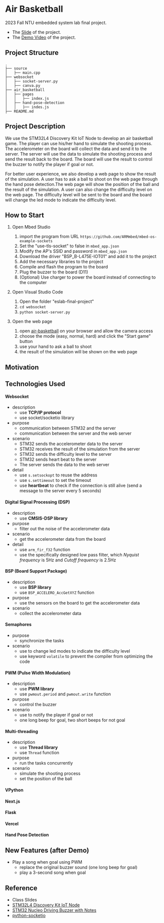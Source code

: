 # Air Basketball
2023 Fall NTU embedded system lab final project.

* The [Slide]([https://do](https://docs.google.com/presentation/d/10FJLbdmAahGNAibwFPRSRF8Uz-kPOEbkjXuO1UVXhOI/edit#slide=id.g2a94ed5eb7c_2_174)) of the project.
* The [Demo Video](https://youtu.be/WFOLIlUiic4) of the project.

## Project Structure
```
.
├── source
│   ├── main.cpp
├── websocket
│   ├── socket-server.py
│   ├── canva.py
├── air_basketball
│   ├── pages
│   │   ├── index.js
│   ├── hand-pose-detection
│   │   ├── indes.js
├── README.md

```
## Project Description
We use the STM32L4 Discovery Kit IoT Node to develop an air basketball game. The player can use his/her hand to simulate the shooting process. The accelerometer on the board will collect the data and send it to the server. The server will use the data to simulate the shooting process and send the result back to the board. The board will use the result to control the buzzer to notify the player if goal or not.

For better user experience, we also develop a web page to show the result of the simulation. A user has to ask a ball to shoot on the web page through the hand pose detection.The web page will show the position of the ball and the result of the simulation. A user can also change the difficulty level on the web page. The difficulty level will be sent to the board and the board will change the led mode to indicate the difficulty level.


## How to Start
1. Open Mbed Studio
   1. import the program from URL `https://github.com/ARMmbed/mbed-os-example-sockets`
   2. Set the "use-tls-socket" to false in `mbed_app.json`
   3. Modify the AP's SSID and password in `mbed_app.json`
   4. Download the driver "BSP_B-L475E-IOT01" and add it to the project
   5. Add the necessary libraries to the project
   6. Compile and flash the program to the board
   7. Plug the buzzer to the board (D11)
   8. (Optional) Use charger to power the board instead of connecting to the computer

2. Open Visual Studio Code
   1. Open the folder "eslab-final-project"
   2. `cd websocket`
   3. `python socket-server.py`

3. Open the web page 
   1. open [air-basketball](https://air-basketball.vercel.app/) on your browser and allow the camera access
   2.  choose the mode (easy, normal, hard) and click the "Start game" button
   3.  use your hand to ask a ball to shoot
   4.  the result of the simulation will be shown on the web page
  
## Motivation

## Technologies Used

#### Websocket
- description
  - use **TCP/IP protocol**
  - use socket/socketio library
- purpose
  - communication between STM32 and the server
  - communication between the server and the web server
- scenario
  - STM32 sends the accelerometer data to the server
  - STM32 receives the result of the simulation from the server
  - STM32 sends the difficulty level to the server
  - STM32 sends heart beat to the server
  - The server sends the data to the web server
- detail
  - use `s.setsockopt` to reuse the address
  - use `s.settimeout` to set the timeout
  - use **heartbeat** to check if the connection is still alive (send a message to the server every 5 seconds)

#### Digital Signal Processing (DSP)
- description
  - use **CMSIS-DSP library**
- purpose
  - filter out the noise of the accelerometer data
- scenario
  - get the accelerometer data from the board
- detail
  - use `arm_fir_f32` function
  - use the specifically designed low pass filter, which _Nyquist frequency_ is 5Hz and _Cutoff frequency_ is 2.5Hz

#### BSP (Board Support Package)
- description
  - use **BSP library**
  - use `BSP_ACCELERO_AccGetXYZ` function
- purpose
  - use the sensors on the board to get the accelerometer data
- scenario
  - collect the accelerometer data

#### Semaphores
- purpose
  - synchronize the tasks
- scenario
  - use to change led modes to indicate the difficulty level
  - use keyword `volatile` to prevent the compiler from optimizing the code

#### PWM (Pulse Width Modulation)
- description
  - use **PWM library**
  - use `pwmout.period` and `pwmout.write` function
- purpose
  - control the buzzer
- scenario
  - use to notify the player if goal or not
  - one long beep for goal, two short beeps for not goal

#### Multi-threading
- description
  - use **Thread library**
  - use `Thread` function
- purpose
  - run the tasks concurrently
- scenario
  - simulate the shooting process
  - set the position of the ball

#### VPython

#### Next.js

#### Flask

#### Vercel

#### Hand Pose Detection


## New Features (after Demo)
- Play a song when goal using PWM
  - replace the original buzzer sound (one long beep for goal)
  - play a 3-second song when goal

## Reference
- Class Slides
- [STM32L4 Discovery Kit IoT Node](https://os.mbed.com/platforms/ST-Discovery-L475E-IOT01A/)
- [STM32 Nucleo Driving Buzzer with Notes](https://community.st.com/t5/stm32-mcus-products/stm32-nucleo-driving-buzzer-with-notes/td-p/290164)
- [python-socketio](https://python-socketio.readthedocs.io/en/stable/)